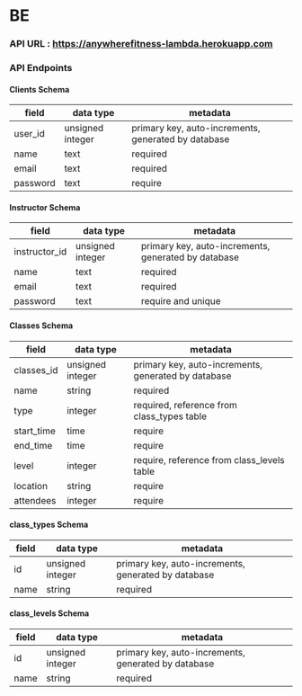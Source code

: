 # BE 
### API URL : https://anywherefitness-lambda.herokuapp.com
### API Endpoints

#### Clients Schema

| field  | data type        | metadata                                            |
| ------ | ---------------- | --------------------------------------------------- |
| user_id     | unsigned integer | primary key, auto-increments, generated by database |
| name   | text           | required                                    |
| email | text            | required                                            |
|password|text            |require|


#### Instructor Schema

| field  | data type        | metadata                                            |
| ------ | ---------------- | --------------------------------------------------- |
| instructor_id     | unsigned integer | primary key, auto-increments, generated by database |
| name   | text           | required                                    |
| email | text            | required                                            |
|password|text            |require and unique|

#### Classes Schema

| field  | data type        | metadata                                            |
| ------ | ---------------- | --------------------------------------------------- |
| classes_id     | unsigned integer | primary key, auto-increments, generated by database |
| name   | string           | required                                    |
| type | integer          | required, reference from class_types table                                           |
|start_time      |time               |require                                |
|end_time        |time               |require                                |
|level           |integer            |require, reference from class_levels table      |
|location        |string             |require                                |
|attendees       |integer            |require                                |


#### class_types Schema

| field  | data type        | metadata                                            |
| ------ | ---------------- | --------------------------------------------------- |
| id     | unsigned integer | primary key, auto-increments, generated by database |
| name   | string           | required                                    |


#### class_levels Schema

| field  | data type        | metadata                                            |
| ------ | ---------------- | --------------------------------------------------- |
| id     | unsigned integer | primary key, auto-increments, generated by database |
| name   | string           | required                                    |
